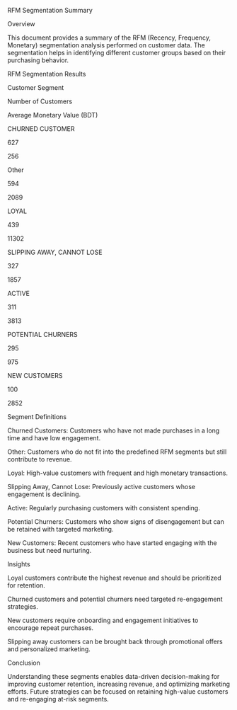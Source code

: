 RFM Segmentation Summary

Overview

This document provides a summary of the RFM (Recency, Frequency, Monetary) segmentation analysis performed on customer data. The segmentation helps in identifying different customer groups based on their purchasing behavior.

RFM Segmentation Results

Customer Segment

Number of Customers

Average Monetary Value (BDT)

CHURNED CUSTOMER

627

256

Other

594

2089

LOYAL

439

11302

SLIPPING AWAY, CANNOT LOSE

327

1857

ACTIVE

311

3813

POTENTIAL CHURNERS

295

975

NEW CUSTOMERS

100

2852

Segment Definitions

Churned Customers: Customers who have not made purchases in a long time and have low engagement.

Other: Customers who do not fit into the predefined RFM segments but still contribute to revenue.

Loyal: High-value customers with frequent and high monetary transactions.

Slipping Away, Cannot Lose: Previously active customers whose engagement is declining.

Active: Regularly purchasing customers with consistent spending.

Potential Churners: Customers who show signs of disengagement but can be retained with targeted marketing.

New Customers: Recent customers who have started engaging with the business but need nurturing.

Insights

Loyal customers contribute the highest revenue and should be prioritized for retention.

Churned customers and potential churners need targeted re-engagement strategies.

New customers require onboarding and engagement initiatives to encourage repeat purchases.

Slipping away customers can be brought back through promotional offers and personalized marketing.

Conclusion

Understanding these segments enables data-driven decision-making for improving customer retention, increasing revenue, and optimizing marketing efforts. Future strategies can be focused on retaining high-value customers and re-engaging at-risk segments.

